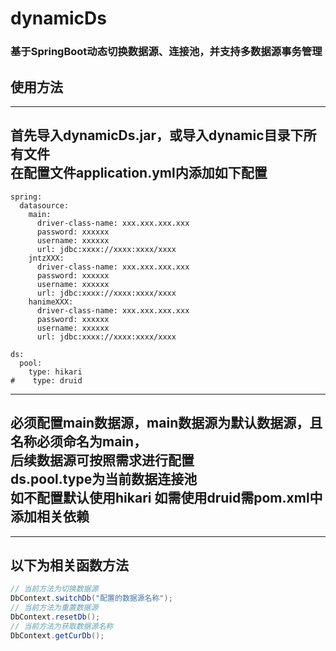 # dynamicDs
### 基于SpringBoot动态切换数据源、连接池，并支持多数据源事务管理

## 使用方法
---
首先导入**dynamicDs.jar**，或导入**dynamic**目录下所有文件<br>
在配置文件**application.yml**内添加如下配置<br>
---
```properties
spring:
  datasource:
    main:
      driver-class-name: xxx.xxx.xxx.xxx
      password: xxxxxx
      username: xxxxxx
      url: jdbc:xxxx://xxxx:xxxx/xxxx
    jntzXXX:
      driver-class-name: xxx.xxx.xxx.xxx
      password: xxxxxx
      username: xxxxxx
      url: jdbc:xxxx://xxxx:xxxx/xxxx
    hanimeXXX:
      driver-class-name: xxx.xxx.xxx.xxx
      password: xxxxxx
      username: xxxxxx
      url: jdbc:xxxx://xxxx:xxxx/xxxx
      
ds:
  pool:
    type: hikari
#    type: druid
```
---
必须配置main数据源，main数据源为默认数据源，且名称必须命名为main，<br>
后续数据源可按照需求进行配置<br>
ds.pool.type为当前数据连接池 <br>
如不配置默认使用hikari 如需使用druid需pom.xml中添加相关依赖<br>
---
---
以下为相关函数方法
---
```java
// 当前方法为切换数据源
DbContext.switchDb("配置的数据源名称");
// 当前方法为重置数据源
DbContext.resetDb();
// 当前方法为获取数据源名称
DbContext.getCurDb();
```
